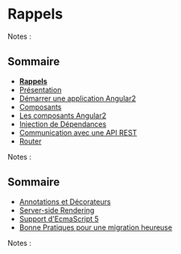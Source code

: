 # Rappels

<!-- .slide: class="page-title" -->

Notes :



## Sommaire

<!-- .slide: class="toc" -->

- **[Rappels](#/1)**
- [Présentation](#/2)
- [Démarrer une application Angular2](#/3)
- [Composants](#/4)
- [Les composants Angular2](#/5)
- [Injection de Dépendances](#/6)
- [Communication avec une API REST](#/7)
- [Router](#/8)

Notes : 



## Sommaire

<!-- .slide: class="toc" -->

- [Annotations et Décorateurs](#/9)
- [Server-side Rendering](#/10)
- [Support d'EcmaScript 5](#/11)
- [Bonne Pratiques pour une migration heureuse](#/12)

Notes :



<!-- .slide: class="page-questions" -->
